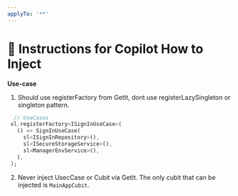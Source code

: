 ```yaml
---
applyTo: '**'
---
```



# 🧠 Instructions for Copilot How to Inject

**Use-case**
 1. Should use registerFactory from GetIt, dont use registerLazySingleton or singleton pattern.
 ```dart
   // UseCases
  sl.registerFactory<ISignInUseCase>(
    () => SignInUseCase(
      sl<ISignInRepository>(), 
      sl<ISecureStorageService>(),
      sl<ManagerEnvService>(),
    ),
  );
 ```
 2. Never inject UsecCase or Cubit via GetIt. The only cubit that can be injected is `MainAppCubit`.